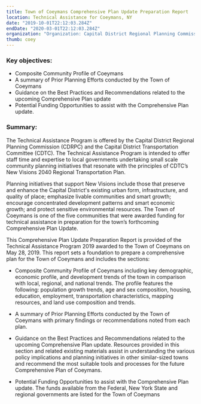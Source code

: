 ```yaml
---
title: Town of Coeymans Comprehensive Plan Update Preparation Report
location: Technical Assistance for Coeymans, NY
date: "2019-10-01T22:12:03.284Z"
endDate: "2020-03-01T22:12:03.284Z"
organization: "Organization: Capital District Regional Planning Commission"
thumb: coey
---
```


### Key objectives: 
- Composite Community Profile of Coeymans
- A summary of Prior Planning Efforts conducted by the Town of Coeymans
- Guidance on the Best Practices and Recommendations related to the upcoming Comprehensive Plan update
- Potential Funding Opportunities to assist with the Comprehensive Plan update. 

### Summary:
The Technical Assistance Program is offered by the Capital District Regional Planning Commission (CDRPC) and the Capital District Transportation Committee (CDTC). The Technical Assistance Program is intended to offer staff time and expertise to local governments undertaking small scale community planning initiatives that resonate with the principles of CDTC’s New Visions 2040 Regional Transportation Plan.

Planning initiatives that support New Visions include those that preserve and enhance the Capital District's existing urban form, infrastructure, and quality of place; emphasize livable communities and smart growth;
encourage concentrated development patterns and smart economic growth; and protect sensitive environmental resources. The Town of Coeymans is one of the five communities that were awarded funding for technical assistance in preparation for the town’s forthcoming Comprehensive Plan Update.

This Comprehensive Plan Update Preparation Report is provided of the Technical Assistance Program 2019 awarded to the Town of Coeymans on May 28, 2019. This report sets a foundation to prepare a comprehensive plan for the Town of Coeymans and includes the sections:

- Composite Community Profile of Coeymans including key demographic, economic profile, and development trends of the town in comparison with local, regional, and national trends. The profile features the following: population growth trends, age and sex composition, housing, education, employment, transportation characteristics, mapping resources, and land use composition and trends.

- A summary of Prior Planning Efforts conducted by the Town of Coeymans with primary
findings or recommendations noted from each plan.

- Guidance on the Best Practices and Recommendations related to the upcoming Comprehensive Plan update. Resources provided in this section and related existing materials assist in understanding the various policy implications and planning initiatives in other similar-sized towns and recommend the most suitable tools and processes for the future Comprehensive Plan of Coeymans.

- Potential Funding Opportunities to assist with the Comprehensive Plan update. The funds
available from the Federal, New York State and regional governments are listed for the Town of Coeymans
